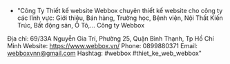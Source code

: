 - "Công Ty Thiết kế website Webbox chuyên thiết kế website cho công ty các lĩnh vực: Giới thiệu, Bán hàng, Trường học, Bệnh viện, Nội Thất Kiến Trúc, Bất động sản, Ô Tô,...
Công ty Webbox

Địa chỉ: 69/33A Nguyễn Gia Trí, Phường 25, Quận Bình Thạnh, Tp Hồ Chí Minh
Website: https://www.webbox.vn/
Phone: 0899880371
Email: webboxvnn@gmail.com
Hashtag: #webbox #thiet_ke_web_webbox"	
	
	
	

<!---
Webboxvn1/Webboxvn1 is a ✨ special ✨ repository because its `README.md` (this file) appears on your GitHub profile.
You can click the Preview link to take a look at your changes.
--->
